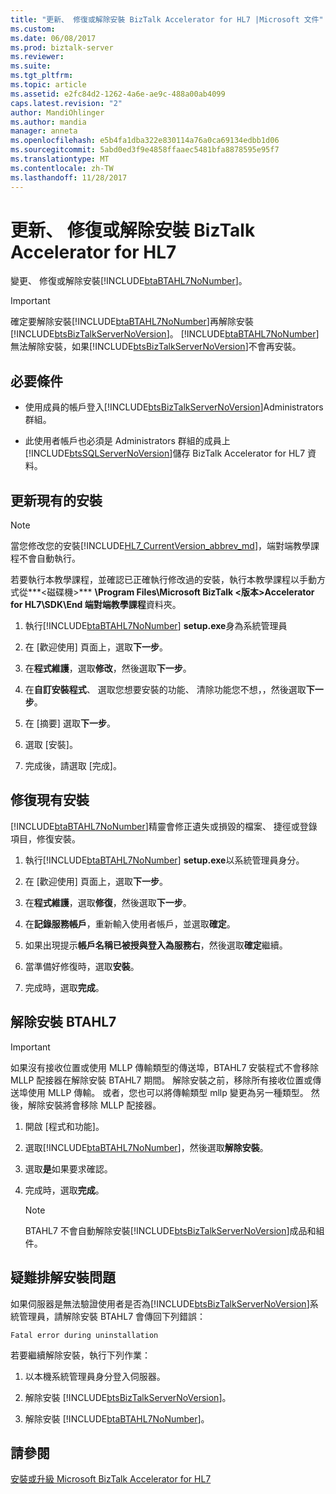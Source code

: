 ```yaml
---
title: "更新、 修復或解除安裝 BizTalk Accelerator for HL7 |Microsoft 文件"
ms.custom: 
ms.date: 06/08/2017
ms.prod: biztalk-server
ms.reviewer: 
ms.suite: 
ms.tgt_pltfrm: 
ms.topic: article
ms.assetid: e2fc84d2-1262-4a6e-ae9c-488a00ab4099
caps.latest.revision: "2"
author: MandiOhlinger
ms.author: mandia
manager: anneta
ms.openlocfilehash: e5b4fa1dba322e830114a76a0ca69134edbb1d06
ms.sourcegitcommit: 5abd0ed3f9e4858ffaaec5481bfa8878595e95f7
ms.translationtype: MT
ms.contentlocale: zh-TW
ms.lasthandoff: 11/28/2017
---
```

# <a name="update-repair-or-uninstall-biztalk-accelerator-for-hl7"></a>更新、 修復或解除安裝 BizTalk Accelerator for HL7

變更、 修復或解除安裝[!INCLUDE[btaBTAHL7NoNumber](../../includes/btabtahl7nonumber-md.md)]。  
  
> [!IMPORTANT]
>  確定要解除安裝[!INCLUDE[btaBTAHL7NoNumber](../../includes/btabtahl7nonumber-md.md)]再解除安裝[!INCLUDE[btsBizTalkServerNoVersion](../../includes/btsbiztalkservernoversion-md.md)]。 [!INCLUDE[btaBTAHL7NoNumber](../../includes/btabtahl7nonumber-md.md)]無法解除安裝，如果[!INCLUDE[btsBizTalkServerNoVersion](../../includes/btsbiztalkservernoversion-md.md)]不會再安裝。  

## <a name="prerequisites"></a>必要條件
* 使用成員的帳戶登入[!INCLUDE[btsBizTalkServerNoVersion](../../includes/btsbiztalkservernoversion-md.md)]Administrators 群組。  

* 此使用者帳戶也必須是 Administrators 群組的成員上[!INCLUDE[btsSQLServerNoVersion](../../includes/btssqlservernoversion-md.md)]儲存 BizTalk Accelerator for HL7 資料。  
    
## <a name="update-an-existing-installation"></a>更新現有的安裝

> [!NOTE]
>  當您修改您的安裝[!INCLUDE[HL7_CurrentVersion_abbrev_md](../../includes/hl7-currentversion-abbrev-md.md)]，端對端教學課程不會自動執行。 
> 
> 若要執行本教學課程，並確認已正確執行修改過的安裝，執行本教學課程以手動方式從***\<磁碟機\>*** **\Program Files\Microsoft BizTalk \<版本\>Accelerator for HL7\SDK\End 端對端教學課程**資料夾。
  
1. 執行[!INCLUDE[btaBTAHL7NoNumber](../../includes/btabtahl7nonumber-md.md)] **setup.exe**身為系統管理員 
  
2.  在 [歡迎使用] 頁面上，選取**下一步**。  
  
3.  在**程式維護**，選取**修改**，然後選取**下一步**。  
  
4.  在**自訂安裝程式**、 選取您想要安裝的功能、 清除功能您不想，，然後選取**下一步**。  
  
5.  在 [摘要] 選取**下一步**。  
  
6.  選取 [安裝]。  
  
7. 完成後，請選取 [完成]。  

## <a name="repair-an-existing-installation"></a>修復現有安裝
[!INCLUDE[btaBTAHL7NoNumber](../../includes/btabtahl7nonumber-md.md)]精靈會修正遺失或損毀的檔案、 捷徑或登錄項目，修復安裝。  
  
1. 執行[!INCLUDE[btaBTAHL7NoNumber](../../includes/btabtahl7nonumber-md.md)] **setup.exe**以系統管理員身分。  
  
2.  在 [歡迎使用] 頁面上，選取**下一步**。  
  
3.  在**程式維護**，選取**修復**，然後選取**下一步**。  
  
4.  在**記錄服務帳戶**，重新輸入使用者帳戶，並選取**確定**。  
  
4.  如果出現提示**帳戶名稱已被授與登入為服務右**，然後選取**確定**繼續。  
  
5.  當準備好修復時，選取**安裝**。  
  
6. 完成時，選取**完成**。 

  
## <a name="uninstall-btahl7"></a>解除安裝 BTAHL7  

> [!IMPORTANT]
>  如果沒有接收位置或使用 MLLP 傳輸類型的傳送埠，BTAHL7 安裝程式不會移除 MLLP 配接器在解除安裝 BTAHL7 期間。 解除安裝之前，移除所有接收位置或傳送埠使用 MLLP 傳輸。 或者，您也可以將傳輸類型 mllp 變更為另一種類型。 然後，解除安裝將會移除 MLLP 配接器。  
      
1.  開啟 [程式和功能]。  
  
2.  選取[!INCLUDE[btaBTAHL7NoNumber](../../includes/btabtahl7nonumber-md.md)]，然後選取**解除安裝**。  
  
4.  選取**是**如果要求確認。 
  
5.  完成時，選取**完成**。  
  
    > [!NOTE]
    >  BTAHL7 不會自動解除安裝[!INCLUDE[btsBizTalkServerNoVersion](../../includes/btsbiztalkservernoversion-md.md)]成品和組件。  
  

  
## <a name="troubleshooting-installation-issues"></a>疑難排解安裝問題  
 如果伺服器是無法驗證使用者是否為[!INCLUDE[btsBizTalkServerNoVersion](../../includes/btsbiztalkservernoversion-md.md)]系統管理員，請解除安裝 BTAHL7 會傳回下列錯誤： 
 
 `Fatal error during uninstallation`  
  
若要繼續解除安裝，執行下列作業：  
  
1.  以本機系統管理員身分登入伺服器。  
  
2.  解除安裝 [!INCLUDE[btsBizTalkServerNoVersion](../../includes/btsbiztalkservernoversion-md.md)]。  
  
3.  解除安裝 [!INCLUDE[btaBTAHL7NoNumber](../../includes/btabtahl7nonumber-md.md)]。  
  
## <a name="see-also"></a>請參閱  
[安裝或升級 Microsoft BizTalk Accelerator for HL7](../../adapters-and-accelerators/accelerator-hl7/install-or-upgrade-microsoft-biztalk-accelerator-for-hl7.md)